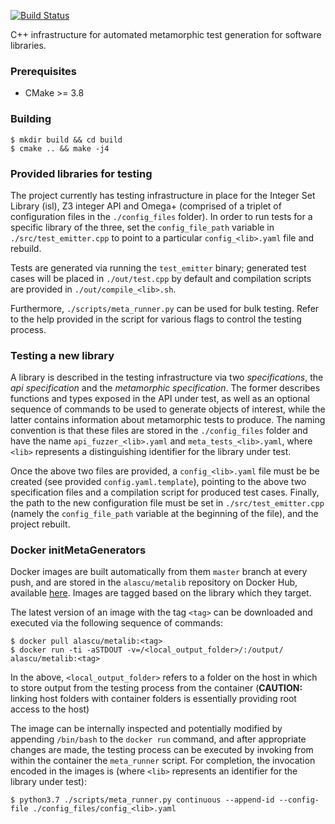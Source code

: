 [![Build Status](https://travis-ci.org/PollyLabs/library-metamorphic-testing.svg?branch=master)](https://travis-ci.org/PollyLabs/library-metamorphic-testing)

C++ infrastructure for automated metamorphic test generation for software
libraries.

### Prerequisites

* CMake >= 3.8

### Building

```
$ mkdir build && cd build
$ cmake .. && make -j4
```

### Provided libraries for testing

The project currently has testing infrastructure in place for the Integer Set
Library (isl), Z3 integer API and Omega+ (comprised of a triplet of
configuration files in the `./config_files` folder). In order to run tests for a
specific library of the three, set the `config_file_path` variable in
`./src/test_emitter.cpp` to point to a particular `config_<lib>.yaml` file and
rebuild.

Tests are generated via running the `test_emitter` binary; generated test cases
will be placed in `./out/test.cpp` by default and compilation scripts are
provided in `./out/compile_<lib>.sh`.

Furthermore, `./scripts/meta_runner.py` can be used for bulk testing. Refer to
the help provided in the script for various flags to control the testing
process.

### Testing a new library

A library is described in the testing infrastructure via two *specifications*,
the *api specification* and the *metamorphic specification*. The former
describes functions and types exposed in the API under test, as well as an
optional sequence of commands to be used to generate objects of interest, while
the latter contains information about metamorphic tests to produce. The naming
convention is that these files are stored in the `./config_files` folder and
have the name `api_fuzzer_<lib>.yaml` and `meta_tests_<lib>.yaml`, where `<lib>`
represents a distinguishing identifier for the library under test.

Once the above two files are provided, a `config_<lib>.yaml` file must be be
created (see provided `config.yaml.template`), pointing to the above two
specification files and a compilation script for produced test cases. Finally,
the path to the new configuration file must be set in `./src/test_emitter.cpp`
(namely the `config_file_path` variable at the beginning of the file), and the
project rebuilt.

### Docker initMetaGenerators

Docker images are built automatically from them `master` branch at every push,
and are stored in the `alascu/metalib` repository on Docker Hub, available
[here](https://cloud.docker.com/repository/docker/alascu/metalib). Images are
tagged based on the library which they target.

The latest version of an image with the tag `<tag>` can be downloaded and executed via the following sequence of commands:
```
$ docker pull alascu/metalib:<tag>
$ docker run -ti -aSTDOUT -v=/<local_output_folder>/:/output/ alascu/metalib:<tag>
```
In the above, `<local_output_folder>` refers to a folder on the host in which to
store output from the testing process from the container (**CAUTION:** linking
host folders with container folders is essentially providing root access to the
host)

The image can be internally inspected and potentially modified by appending
`/bin/bash` to the `docker run` command, and after appropriate changes are made,
the testing process can be executed by invoking from within the container the
`meta_runner` script. For completion, the invocation encoded in the images is
(where `<lib>` represents an identifier for the library under test):
```
$ python3.7 ./scripts/meta_runner.py continuous --append-id --config-file ./config_files/config_<lib>.yaml
```
